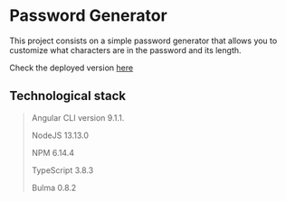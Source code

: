 # Password Generator

This project consists on a simple password generator that allows you to customize what characters are in the password and its length.

Check the deployed version [here](https://gimmepassword.now.sh/)

## Technological stack

>Angular CLI version 9.1.1.
>
>NodeJS 13.13.0
>
>NPM 6.14.4
>
>TypeScript 3.8.3
>
>Bulma 0.8.2
